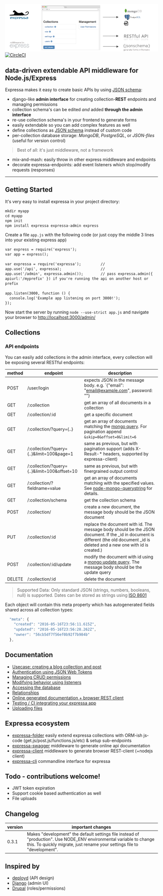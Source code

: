 ![](expressa.png)
[![CircleCI](https://circleci.com/gh/coderofsalvation/expressa.svg?style=svg)](https://circleci.com/gh/coderofsalvation/expressa)

## data-driven extendable API middleware for Node.js/Express

Expressa makes it easy to create basic APIs by using [JSON schema](http://json-schema.org):

* django-like __admin interface__ for creating collection-__REST__ endpoints and managing permissions 
* collection schema's can be edited *and* added __through the admin interface__ 
* re-use collection schema's in your frontend to generate forms
* easily extendable so you can add complex features as well
* define collections as [JSON schema](http://json-schema.org) instead of custom code
* per-collection database storage: *MongoDB*, *PostgreSQL*, or *JSON-files* (useful for version control)

> Best of all: it's just middleware, not a framework 

* mix-and-mash: easily throw in other express middleware and endpoints 
* decorate expressa-endpoints: add event listeners which stop/modify requests (responses)

--------------------------------

## Getting Started

It's very easy to install expressa in your project directory:

    mkdir myapp
    cd myapp
    npm init
    npm install expressa expressa-admin express

Create a file `app.js` with the following code (or just copy the middle 3 lines into your existing express app)

    var express = require('express');
    var app = express();

    var expressa = require('expressa');         // 
    app.use('/api', expressa);                  //
    app.use('/admin', expressa.admin());        // pass expressa.admin({ apiurl:'/myprefix' }) if you're running the api on another host or prefix

    app.listen(3000, function () {
      console.log('Example app listening on port 3000!');
    });

Now start the server by running `node --use-strict app.js` and navigate your browser to [http://localhost:3000/admin/](http://localhost:3000/admin/)

## Collections

### API endpoints

You can easily add collections in the admin interface, every collection will be exposing several RESTful endpoints:

| method | endpoint                                     | description  |
|--------|----------------------------------------------|------------------------------------------------------------------------------------------------------------------------------------------------------------------------------------------------|
| POST   | /user/login                                  | expects JSON in the message body. e.g. `{"email": "email@example.com", password: "<the password>"}                                                                                             |
| GET    | /:collection                                 | get an array of all documents in a collection                                                                                                                                                  |
| GET    | /:collection/:id                             | get a specific document                                                                                                                                                                        |
| GET    | /:collection/?query={..}                     | get an array of documents matching the [mongo query](https://www.npmjs.com/package/mongo-query). For pagination append `&skip=0&offset=0&limit=6`                                              |
| GET    | /:collection/?query={..}&limit=100&page=1    | same as previous, but with pagination support (adds X-Result-* headers,  supported by expressa-client) |
| GET    | /:collection/?query={..}&limit=100&offset=10 | same as previous, but with finergrained output control |
| GET    | /:collection/?fieldname=value                | get an array of documents matching with the specified values. See [node-mongo-querystring](https://github.com/Turistforeningen/node-mongo-querystring) for details.                            |
| GET    | /:collection/schema                          | get the collection schema                                                                                                                                                                      |
| POST   | /:collection/                                | create a new document, the message body should be the JSON document                                                                                                                            |
| PUT    | /:collection/:id                             | replace the document with id. The message body should be the JSON document. If the _id in document is different (the old document _id is deleted and a new one with id is created.)            |
| POST   | /:collection/:id/update                      | modify the document with id using a [mongo update query](https://docs.mongodb.com/manual/reference/method/db.collection.update/#update-parameter). The message body should be the update query |
| DELETE | /:collection/:id                             | delete the document                                                                                                                                                                            |

> Supported Data: Only standard JSON (strings, numbers, booleans, null) is supported. Dates can be stored as strings using [ISO 8601](https://en.wikipedia.org/wiki/ISO_8601)

Each object will contain this meta property which has autogenerated fields shared across all collection types:

```javascript
  "meta": {
    "created": "2016-05-16T23:56:11.615Z",
    "updated": "2016-05-16T23:56:28.262Z",
    "owner": "56cb5df7f56ef0b92f7b984b"
  },
```

## Documentation 

* [Usecase: creating a blog collection and post](doc/blogexample.md)
* [Authentication using JSON Web Tokens](doc/authentication.md)
* [Managing CRUD permissions](doc/permissions.md)
* [Modifying behavior using listeners](doc/listeners.md)
* [Accessing the database](doc/database.md)
* [Relationships](doc/relationships.md)
* [Online generated documentation + browser REST client](https://www.npmjs.com/package/expressa-swagger)
* [Testing / CI integrating your expressa app](doc/testing.md)
* [Uploading files](doc/uploading-files.md)

## Expressa ecosystem
* [expressa-folder](https://npmjs.org/package/expressa-folder) easily extend expressa collections with ORM-ish js-code (get.js/post.js/functions.js/etc) & setup sub-endpoints
* [expressa-swagger](https://npmjs.org/package/expressa-swagger) middleware to generate online api documentation
* [expressa-client](https://npmjs.org/package/expressa-client) middleware to generate browser REST-client (+nodejs client)
* [expressa-cli](https://npmjs.org/package/expressa-cli) commandline interface for expressa 

## Todo - contributions welcome!
* JWT token expiration
* Support cookie based authentication as well
* File uploads

## Changelog

| version | important changes                                                  |
|---------|----------------------------------------------------------------------------------------------------------------------------------------------------------------|
| 0.3.1   | Makes "development" the default settings file instead of "production". Use NODE_ENV environmental variable to change this. To quickly migrate, just rename your settings file to "development".  |                                                       

## Inspired by

* [deployd](http://deployd.com/) (API design)
* [Django](https://www.djangoproject.com/) (admin UI)
* [Drupal](https://www.drupal.org/) (roles/permissions)
